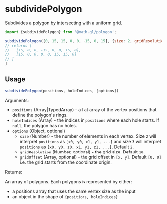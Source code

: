 # subdividePolygon

Subdivides a polygon by intersecting with a uniform grid.

```js
import {subdividePolygon} from '@math.gl/polygon';

subdividePolygon([0, 15, 15, 0, 0, -15, 0, 15], {size: 2, gridResolution: 20});
// returns [
//   [15, 0, 0, -15, 0, 0, 15, 0],
//   [15, 0, 0, 0, 0, 15, 15, 0]
// ] 
]
```

## Usage

```js
subdividePolygon(positions, holeIndices, [options])
```

Arguments:

- `positions` (Array|TypedArray) - a flat array of the vertex positions that define the polygon's rings.
- `holeIndices` (Array) - the indices in `positions` where each hole starts. If `null`, the polygon has no holes.
- `options` (Object, optional)
  + `size` (Number) - the number of elements in each vertex. Size `2` will interpret `positions` as `[x0, y0, x1, y1, ...]` and size `3` will interpret `positions` as `[x0, y0, z0, x1, y1, z1, ...]`. Default `2`.
  + `gridResolution` (Number, optional) - the grid size. Default `10`.
  + `gridOffset` (Array, optional) - the grid offset in `[x, y]`. Default `[0, 0]` i.e. the grid starts from the coordinate origin.

Returns:

An array of polygons. Each polygons is represented by either:
- a positions array that uses the same vertex size as the input
- an object in the shape of `{positions, holeIndices}`
